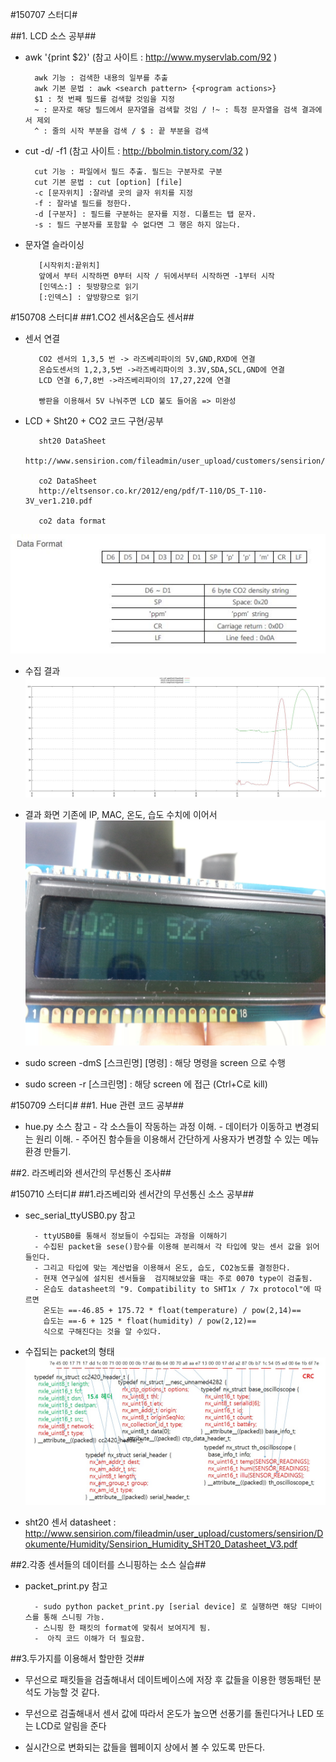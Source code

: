 #150707 스터디#

##1. LCD 소스 공부##

- awk '{print $2}' (참고 사이트 : http://www.myservlab.com/92 ) 

        awk 기능 : 검색한 내용의 일부를 추출  
        awk 기본 문법 : awk <search pattern> {<program actions>}  
        $1 : 첫 번째 필드를 검색할 것임을 지정  
        ~ : 문자로 해당 필드에서 문자열을 검색할 것임 / !~ : 특정 문자열을 검색 결과에서 제외  
        ^ : 줄의 시작 부분을 검색 / $ : 끝 부분을 검색  

- cut -d/ -f1 (참고 사이트 : http://bbolmin.tistory.com/32 )  

        cut 기능 : 파일에서 필드 추출. 필드는 구분자로 구분  
        cut 기본 문법 : cut [option] [file]  
        -c [문자위치] :잘라낼 곳의 글자 위치를 지정  
        -f : 잘라낼 필드를 정한다.  
        -d [구분자] : 필드를 구분하는 문자를 지정. 디폴트는 탭 문자.  
        -s : 필드 구분자를 포함할 수 없다면 그 행은 하지 않는다.  

- 문자열 슬라이싱

         [시작위치:끝위치]
         앞에서 부터 시작하면 0부터 시작 / 뒤에서부터 시작하면 -1부터 시작
         [인덱스:] : 뒷방향으로 읽기
         [:인덱스] : 앞방향으로 읽기
        

#150708 스터디#
##1.CO2 센서&온습도 센서##

- 센서 연결  

         CO2 센서의 1,3,5 번 -> 라즈베리파이의 5V,GND,RXD에 연결
         온습도센서의 1,2,3,5번 ->라즈베리파이의 3.3V,SDA,SCL,GND에 연결
         LCD 연결 6,7,8번 ->라즈베리파이의 17,27,22에 연결
         
         빵판을 이용해서 5V 나눠주면 LCD 불도 들어옴 => 미완성
         
- LCD + Sht20 + CO2 코드 구현/공부

         sht20 DataSheet
         http://www.sensirion.com/fileadmin/user_upload/customers/sensirion/Dokumente/Humidity/Sensirion_Humidity_SHT20_Datasheet_V3.pdf
         
         co2 DataSheet
         http://eltsensor.co.kr/2012/eng/pdf/T-110/DS_T-110-3V_ver1.210.pdf
         
         co2 data format
![](picture/co2_dataformat.JPG)

- 수집 결과
![](picture/sht20_co2.JPG) 

- 결과 화면
         기존에 IP, MAC, 온도, 습도 수치에 이어서
![](picture/IMG_0081.jpg)

- sudo screen -dmS [스크린명] [명령] : 해당 명령을 screen 으로 수행
- sudo screen -r [스크린명] : 해당 screen 에 접근 (Ctrl+C로 kill)

#150709 스터디#
##1. Hue 관련 코드 공부##
- hue.py 소스 참고
		- 각 소스들이 작동하는 과정 이해.
		- 데이터가 이동하고 변경되는 원리 이해.
		- 주어진 함수들을 이용해서 간단하게 사용자가 변경할 수 있는 메뉴환경 만들기.
		
         
##2. 라즈베리와 센서간의 무선통신 조사##


#150710 스터디#
##1.라즈베리와 센서간의 무선통신 소스 공부##
- sec_serial_ttyUSB0.py 참고

		- ttyUSB0를 통해서 정보들이 수집되는 과정을 이해하기
		- 수집된 packet을 sese()함수를 이용해 분리해서 각 타입에 맞는 센서 값을 읽어들인다.
        - 그리고 타입에 맞는 계산법을 이용해서 온도, 습도, CO2농도를 결정한다.
        - 현재 연구실에 설치된 센서들을  검지해보았을 때는 주로 0070 type이 검출됨.
		- 온습도 datasheet의 "9. Compatibility to SHT1x / 7x protocol"에 따르면
          온도는 ==-46.85 + 175.72 * float(temperature) / pow(2,14)==
          습도는 ==-6 + 125 * float(humidity) / pow(2,12)==
          식으로 구해진다는 것을 알 수있다.
            
- 수집되는 packet의 형태
![](picture/serial_packet_format.jpg)

- sht20 센서 datasheet : http://www.sensirion.com/fileadmin/user_upload/customers/sensirion/Dokumente/Humidity/Sensirion_Humidity_SHT20_Datasheet_V3.pdf


##2.각종 센서들의 데이터를 스니핑하는 소스 실습##
- packet_print.py 참고

		- sudo python packet_print.py [serial device] 로 실행하면 해당 디바이스를 통해 스니핑 가능.
		- 스니핑 한 패킷의 format에 맞춰서 보여지게 됨.
		-  아직 코드 이해가 더 필요함.

##3.두가지를 이용해서 할만한 것##
- 무선으로 패킷들을 검출해내서 데이트베이스에 저장 후 
	값들을 이용한 행동패턴 분석도 가능할 것 같다.
    
- 무선으로 검출해내서 센서 값에 따라서 
	온도가 높으면 선풍기를 돌린다거나  LED 또는 LCD로 알림을 준다
    
- 실시간으로 변화되는 값들을 웹페이지 상에서 볼 수 있도록 만든다.
